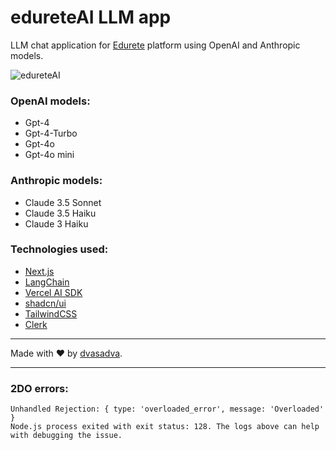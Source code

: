 # edureteAI LLM app

LLM chat application for [Edurete](https://edurete.com) platform using OpenAI and Anthropic models.

![edureteAI](https://github.com/snsa-kscc/edureteAI/assets/51080349/276f1ee0-4ef3-409f-8ee1-413e14ad7a4f)

### OpenAI models:

- Gpt-4
- Gpt-4-Turbo
- Gpt-4o
- Gpt-4o mini

### Anthropic models:

- Claude 3.5 Sonnet
- Claude 3.5 Haiku
- Claude 3 Haiku

### Technologies used:

- [Next.js](https://nextjs.org)
- [LangChain](https://langchain.com)
- [Vercel AI SDK](https://sdk.vercel.ai/docs)
- [shadcn/ui](https://ui.shadcn.com/)
- [TailwindCSS](https://tailwindcss.com)
- [Clerk](https://clerk.com)

---

Made with ❤️ by [dvasadva](https://dvasadva.com).

---

### 2DO errors:

```
Unhandled Rejection: { type: 'overloaded_error', message: 'Overloaded' }
Node.js process exited with exit status: 128. The logs above can help with debugging the issue.
```
